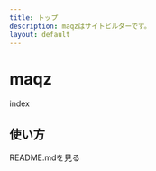 ```yaml
---
title: トップ
description: maqzはサイトビルダーです。
layout: default
---
```

# maqz
index

## 使い方
README.mdを見る